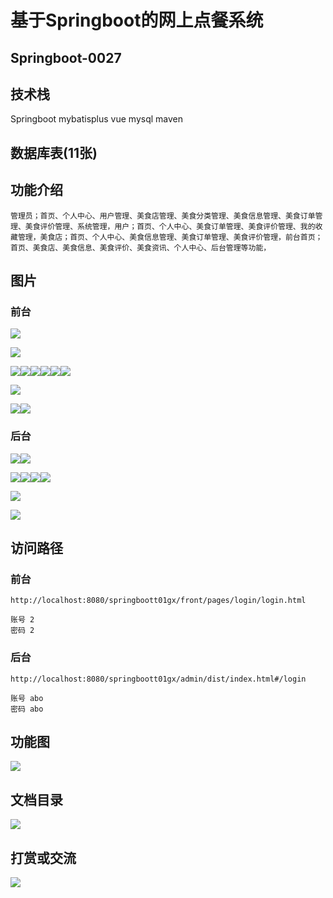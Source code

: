 # 基于Springboot的网上点餐系统

## Springboot-0027



## 技术栈

Springboot mybatisplus vue mysql maven



## 数据库表(11张)



## 功能介绍

```properties
管理员；首页、个人中心、用户管理、美食店管理、美食分类管理、美食信息管理、美食订单管理、美食评价管理、系统管理，用户；首页、个人中心、美食订单管理、美食评价管理、我的收藏管理，美食店；首页、个人中心、美食信息管理、美食订单管理、美食评价管理，前台首页；首页、美食店、美食信息、美食评价、美食资讯、个人中心、后台管理等功能，
```



## 图片

### 前台

![](./images/1.jpg)

![](./images/2.jpg)





![](./images/3.jpg)![](./images/4.jpg)![](./images/5.jpg)![](./images/6.jpg)![](./images/7.jpg)![](./images/8.jpg)

![](./images/9.jpg)

![](./images/10.jpg)![](./images/11.jpg)

### 后台

![](./images/12.jpg)![](./images/13.jpg)

![](./images/14.jpg)![](./images/15.jpg)![](./images/16.jpg)![](./images/17.jpg)

![](./images/18.jpg)

![](./images/19.jpg)



## 访问路径

### 前台

```properties
http://localhost:8080/springboott01gx/front/pages/login/login.html

账号 2
密码 2
```

### 后台

```properties
http://localhost:8080/springboott01gx/admin/dist/index.html#/login

账号 abo
密码 abo
```





## 功能图

![](./images/gn.png)



## 文档目录

![](./images/wd.jpg)



## 打赏或交流

![](./images/vx.jpg)







